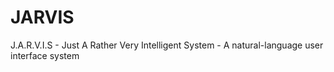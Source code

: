 # JARVIS
J.A.R.V.I.S - Just A Rather Very Intelligent System - A natural-language user interface system
